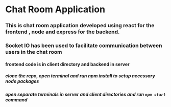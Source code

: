 # Chat Room Application
### This is chat room application developed using react for the frontend , node and express for the backend. 
### Socket IO has been used to facilitate communication between users in the chat room

#### frontend code is in client directory and backend in server

##### clone the repo, open terminal and run npm install to setup necessary node packages
##### open separate terminals in server and client directories and run `npm start` command
